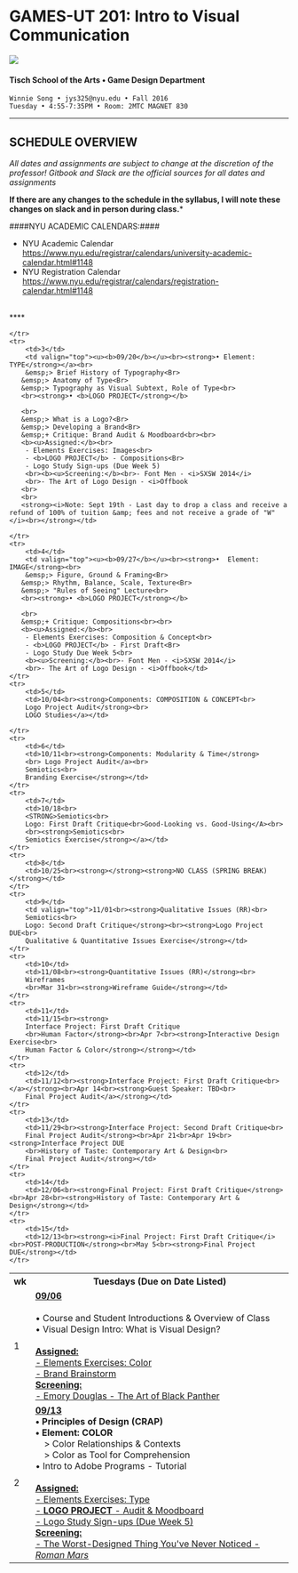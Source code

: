 # GAMES-UT 201: Intro to Visual Communication

![](http://www.fusionfilmfestival.com/wp-content/uploads/2013/01/tisch-logo-left.png)

#### Tisch School of the Arts • Game Design Department

    Winnie Song • jys325@nyu.edu • Fall 2016
    Tuesday • 4:55-7:35PM • Room: 2MTC MAGNET 830

---

## SCHEDULE OVERVIEW

*All dates and assignments are subject to change at the discretion of the professor! Gitbook and Slack are the official sources for all dates and assignments* 

**If there are any changes to the schedule in the syllabus, I will note these changes on slack and in person during class.***

####NYU ACADEMIC CALENDARS:####
* NYU Academic Calendar https://www.nyu.edu/registrar/calendars/university-academic-calendar.html#1148
* NYU Registration Calendar https://www.nyu.edu/registrar/calendars/registration-calendar.html#1148
<BR>
****
<table>
    <tr>
        <th width="4%">wk</th>
        <th width="100%">Tuesdays (Due on Date Listed)</th>
    </tr>
    <tr>
        <td>1</td>
        <td><b><u>09/06</u></b><br><br>• Course and Student Introductions & Overview of Class<br>
        • Visual Design Intro: What is Visual Design?<br><br>
        <b><u>Assigned:</b><br>
        - Elements Exercises: Color<br>
        - Brand Brainstorm<Br>
        <b><u>Screening:</b><br>
        - Emory Douglas - The Art of Black Panther</td>
    </tr>
    <tr>
        <td>2</td>
        <td><b><u>09/13</u></b><br><strong>• Principles of Design (CRAP)<br>
       • Element: COLOR</strong></a><br>
       &emsp;> Color Relationships & Contexts<Br>
       &emsp;> Color as Tool for Comprehension<br>
       •  Intro to Adobe Programs - Tutorial<br>
       <Br>
       <b><u>Assigned:</b><br>
        - Elements Exercises: Type<br>
        - <b>LOGO PROJECT</b> - Audit & Moodboard<Br>
        - Logo Study Sign-ups (Due Week 5)
        <br><b><u>Screening:</b><br>- The Worst-Designed Thing You've Never Noticed - <i>Roman Mars</td>
        
    </tr>
    <tr>
        <td>3</td>
        <td valign="top"><u><b>09/20</b></u><br><strong>• Element: TYPE</strong></a><br>
        &emsp;> Brief History of Typography<Br>
       &emsp;> Anatomy of Type<Br>
       &emsp;> Typography as Visual Subtext, Role of Type<br>
       <br><strong>• <b>LOGO PROJECT</strong></b>
       
       <br>
       &emsp;> What is a Logo?<Br>
       &emsp;> Developing a Brand<Br>
       &emsp;+ Critique: Brand Audit & Moodboard<br><br>
       <b><u>Assigned:</b><br>
        - Elements Exercises: Images<br>
        - <b>LOGO PROJECT</b> - Compositions<Br>
        - Logo Study Sign-ups (Due Week 5)
        <br><b><u>Screening:</b><br>- Font Men - <i>SXSW 2014</i>
        <br>- The Art of Logo Design - <i>Offbook
       <br>
       <br>
       <strong><i>Note: Sept 19th - Last day to drop a class and receive a refund of 100% of tuition &amp; fees and not receive a grade of "W"</i><br></strong></td>
        
    </tr>
    <tr>
        <td>4</td>
        <td valign="top"><u><b>09/27</b></u><br><strong>•  Element: IMAGE</strong><br>
        &emsp;> Figure, Ground & Framing<Br>
       &emsp;> Rhythm, Balance, Scale, Texture<Br>
       &emsp;> "Rules of Seeing" Lecture<br>
       <br><strong>• <b>LOGO PROJECT</strong></b>
       
       <br>
       &emsp;+ Critique: Compositions<br><br>
       <b><u>Assigned:</b><br>
        - Elements Exercises: Composition & Concept<br>
        - <b>LOGO PROJECT</b> - First Draft<Br>
        - Logo Study Due Week 5<br>
        <b><u>Screening:</b><br>- Font Men - <i>SXSW 2014</i>
        <br>- The Art of Logo Design - <i>Offbook</td>
    </tr>
    <tr>
        <td>5</td>
        <td>10/04<br><strong>Components: COMPOSITION & CONCEPT<br>
        Logo Project Audit</strong><br>
        LOGO Studies</a></td>
        
    </tr>
    <tr>
        <td>6</td>
        <td>10/11<br><strong>Components: Modularity & Time</strong>
        <br> Logo Project Audit</a><br>
        Semiotics<br>
        Branding Exercise</strong></td>
    </tr>
    <tr>
        <td>7</td>
        <td>10/18<br>
        <STRONG>Semiotics<br>
        Logo: First Draft Critique<br>Good-Looking vs. Good-Using</A><br>
        <br><strong>Semiotics<br>
        Semiotics Exercise</strong></a></td>
    </tr>
    <tr>
        <td>8</td>
        <td>10/25<br><strong></strong><strong>NO CLASS (SPRING BREAK)</strong></td>
    </tr>
    <tr>
        <td>9</td>
        <td valign="top">11/01<br><strong>Qualitative Issues (RR)<br>
        Semiotics<br>
        Logo: Second Draft Critique</strong><br><strong>Logo Project DUE<br>
        Qualitative & Quantitative Issues Exercise</strong></td>
    </tr>
    <tr>
        <td>10</td>
        <td>11/08<br><strong>Quantitative Issues (RR)</strong><br>
        Wireframes
        <br>Mar 31<br><strong>Wireframe Guide</strong></td>
    </tr>
    <tr>
        <td>11</td>
        <td>11/15<br><strong>
        Interface Project: First Draft Critique
        <br>Human Factor</strong><br>Apr 7<br><strong>Interactive Design Exercise<br>
        Human Factor & Color</strong></strong></td>
    </tr>
    <tr>
        <td>12</td>
        <td>11/12<br><strong>Interface Project: First Draft Critique<br></a></strong><br>Apr 14<br><strong>Guest Speaker: TBD<br>
        Final Project Audit</a></strong></td>
    </tr>
    <tr>
        <td>13</td>
        <td>11/29<br><strong>Interface Project: Second Draft Critique<br>
        Final Project Audit</strong><br>Apr 21<br>Apr 19<br><strong>Interface Project DUE
        <br>History of Taste: Contemporary Art & Design<br>
        Final Project Audit</strong></td>
    </tr>
    <tr>
        <td>14</td>
        <td>12/06<br><strong>Final Project: First Draft Critique</strong><br>Apr 28<br><strong>History of Taste: Contemporary Art & Design</strong></td>
    </tr>
    <tr>
        <td>15</td>
        <td>12/13<br><strong><i>Final Project: First Draft Critique</i><br>POST-PRODUCTION</strong><br>May 5<br><strong>Final Project DUE</strong></td>
    </tr>
</table>